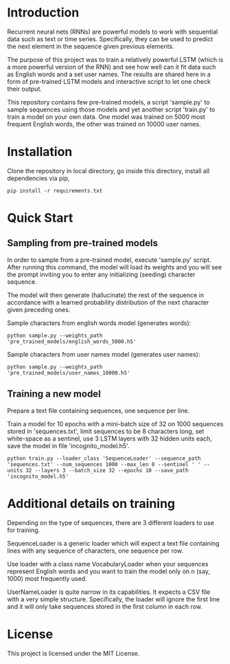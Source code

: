 # Introduction
Recurrent neural nets (RNNs) are powerful models to work with sequential 
data such as text or time series. Specifically, they can be used to 
predict the next element in the sequence given previous elements.

The purpose of this project was to train a relatively powerful LSTM 
(which is a more powerful version of the RNN) and see how well can 
it fit data such as English words and a set user names. The results 
are shared here in a form of pre-trained LSTM models and interactive 
script to let one check their output.

This repository contains few pre-trained models, a script 'sample.py' 
to sample sequences using those models and yet another script 'train.py' 
to train a model on your own data. One model was trained on 5000 most 
frequent English words, the other was trained on 10000 user names.

# Installation

Clone the repository in local directory, go inside this directory, 
install all dependencies via pip,

```
pip install -r requirements.txt
```

# Quick Start

## Sampling from pre-trained models

In order to sample from a pre-trained model, execute 'sample.py' script.
After running this command, the model will load its weights and you will 
see the prompt inviting you to enter any initializing (seeding) character 
sequence.

The model will then generate (hallucinate) the rest of the 
sequence in accordance with a learned probability distribution of the 
next character given preceding ones.

Sample characters from english words model (generates words):
```
python sample.py --weights_path 'pre_trained_models/english_words_5000.h5'
```

Sample characters from user names model (generates user names):
```
python sample.py --weights_path 'pre_trained_models/user_names_10000.h5'
```

## Training a new model

Prepare a text file containing sequences, one sequence per line.

Train a model for 10 epochs with a mini-batch size of 32 on 1000 
sequences stored in 'sequences.txt', limit sequences to be 8 characters 
long, set white-space as a sentinel, use 3 LSTM layers with 32 hidden 
units each, save the model in file 'incognito_model.h5'.
```
python train.py --loader_class 'SequenceLoader' --sequence_path 'sequences.txt' --num_sequences 1000 --max_len 8 --sentinel ' ' --units 32 --layers 3 --batch_size 32 --epochs 10 --save_path 'incognito_model.h5'
```

# Additional details on training

Depending on the type of sequences, there are 3 different loaders to use
for training.

SequenceLoader is a generic loader which will expect a text file 
containing lines with any sequence of characters, one sequence per row. 

Use loader with a class name VocabularyLoader when your sequences 
represent English words and you want to train the model only on n 
(say, 1000) most frequently used.

UserNameLoader is quite narrow in its capabilities. It expects a 
CSV file with a very simple structure. Specifically, the loader will 
ignore the first line and it will only take sequences stored in the 
first column in each row.

# License
This project is licensed under the MIT License.
